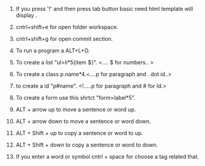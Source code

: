 1. If you press '!' and then press tab button basic need html template will display .

2. cntrl+shift+e for open folder workspace.

3. cntrl+shift+g for open commit section.

4. To run a program a ALT+L+O.

5. To create a list "ul>li*5{item $}". <.... $ for numbers.. >
 
6. To create a class p.name*4.<....p for paragraph and . dot id..>

7. to create a id "p#name".  <!.....p for paragraph and # for Id.>

8. To create a form use this shrtct  "form>label*5".

9. ALT + arrow up to move a sentence or word up.

10. ALT + arrow down to move a sentence or word down.

11. ALT + Shift + up to copy a sentence or word to up.

12. ALT + Shift + down to copy a sentence or word to down.

13. If you enter a word or symbol cntrl + space for choose a tag related that.

